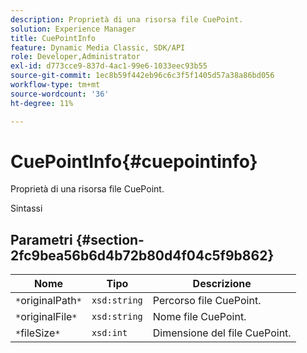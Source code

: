 ```yaml
---
description: Proprietà di una risorsa file CuePoint.
solution: Experience Manager
title: CuePointInfo
feature: Dynamic Media Classic, SDK/API
role: Developer,Administrator
exl-id: d773cce9-837d-4ac1-99e6-1033eec93b55
source-git-commit: 1ec8b59f442eb96c6c3f5f1405d57a38a86bd056
workflow-type: tm+mt
source-wordcount: '36'
ht-degree: 11%

---
```


# CuePointInfo{#cuepointinfo}

Proprietà di una risorsa file CuePoint.

Sintassi

## Parametri {#section-2fc9bea56b6d4b72b80d4f04c5f9b862}

| Nome | Tipo | Descrizione |
|---|---|---|
| `*`originalPath`*` | `xsd:string` | Percorso file CuePoint. |
| `*`originalFile`*` | `xsd:string` | Nome file CuePoint. |
| `*`fileSize`*` | `xsd:int` | Dimensione del file CuePoint. |
